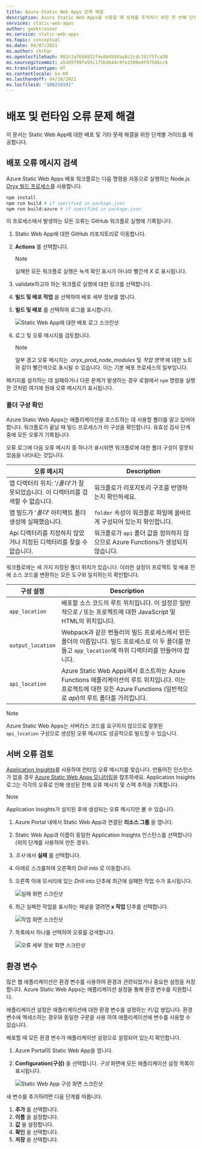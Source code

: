 ```yaml
---
title: Azure Static Web Apps 문제 해결
description: Azure Static Web Apps를 사용할 때 문제를 추적하기 위한 첫 번째 단계입니다.
services: static-web-apps
author: geektrainer
ms.service: static-web-apps
ms.topic: conceptual
ms.date: 04/07/2021
ms.author: chrhar
ms.openlocfilehash: 082c3af694932f4e864b99aa8c2cdc7d1f5fca30
ms.sourcegitcommit: a5dd9799fa93c175b4644c9fe1509e9f97506cc6
ms.translationtype: HT
ms.contentlocale: ko-KR
ms.lasthandoff: 04/28/2021
ms.locfileid: "108210191"
---
```

# <a name="troubleshooting-deployment-and-runtime-errors"></a>배포 및 런타임 오류 문제 해결

이 문서는 Static Web App에 대한 배포 및 기타 문제 해결을 위한 단계별 가이드를 제공합니다.

## <a name="retrieve-deployment-error-messages"></a>배포 오류 메시지 검색

Azure Static Web Apps 배포 워크플로는 다음 명령을 자동으로 실행하는 Node.js [Oryx 빌드 프로세스](https://github.com/microsoft/Oryx/blob/master/doc/runtimes/nodejs.md#build)를 사용합니다.

```bash
npm install
npm run build # if specified in package.json
npm run build:azure # if specified in package.json
```

이 프로세스에서 발생하는 모든 오류는 GitHub 워크플로 실행에 기록됩니다.

1. Static Web App에 대한 GitHub 리포지토리로 이동합니다.
1. **Actions** 를 선택합니다.

    > [!NOTE]
    > 실패한 모든 워크플로 실행은 녹색 확인 표시가 아니라 빨간색 *X* 로 표시됩니다.

1. validate하고자 하는 워크플로 실행에 대한 링크를 선택합니다.
1. **빌드 및 배포 작업** 을 선택하여 배포 세부 정보를 엽니다.
1. **빌드 및 배포** 를 선택하여 로그를 표시합니다.

    ![Static Web App에 대한 배포 로그 스크린샷](./media/troubleshooting/build-deploy-log.png)

1. 로그 및 오류 메시지를 검토합니다.

    > [!NOTE]
    > 일부 경고 오류 메시지는 *.oryx_prod_node_modules* 및 *작업 영역* 에 대한 노트와 같이 빨간색으로 표시될 수 있습니다. 이는 기본 배포 프로세스의 일부입니다.

패키지를 설치하는 데 실패하거나 다른 문제가 발생하는 경우 로컬에서 `npm` 명령을 실행한 것처럼 여기에 원래 오류 메시지가 표시됩니다.

### <a name="confirm-folder-configuration"></a>폴더 구성 확인

Azure Static Web Apps는 애플리케이션을 호스트하는 데 사용할 폴더를 알고 있어야 합니다. 워크플로가 끝날 때 빌드 프로세스가 이 구성을 확인합니다. 유효성 검사 단계 중에 모든 오류가 기록됩니다.

오류 로그에 다음 오류 메시지 중 하나가 표시되면 워크플로에 대한 폴더 구성이 잘못되었음을 나타내는 것입니다.

| 오류 메시지 | Description |
| --- | --- |
|앱 디렉터리 위치: '/*폴더*'가 잘못되었습니다. 이 디렉터리를 검색할 수 없습니다. | 워크플로가 리포지토리 구조를 반영하는지 확인하세요. |
| 앱 빌드가 '*폴더*' 아티팩트 폴더 생성에 실패했습니다. | `folder` 속성이 워크플로 파일에 올바르게 구성되어 있는지 확인합니다. |
| Api 디렉터리를 지정하지 않았거나 지정된 디렉터리를 찾을 수 없습니다. | 워크플로가 `api` 폴더 값을 정의하지 않으므로 Azure Functions가 생성되지 않습니다. |

워크플로에는 세 가지 지정된 폴더 위치가 있습니다. 이러한 설정이 프로젝트 및 배포 전에 소스 코드를 변환하는 모든 도구와 일치하는지 확인합니다.

| 구성 설정 | Description |
| --- | --- |
| `app_location` | 배포할 소스 코드의 루트 위치입니다. 이 설정은 일반적으로 */* 또는 프로젝트에 대한 JavaScript 및 HTML의 위치입니다. |
| `output_location` | Webpack과 같은 번들러의 빌드 프로세스에서 만든 폴더의 이름입니다. 빌드 프로세스로 이 두 폴더를 만들고 `app_location`에 하위 디렉터리를 만들어야 합니다. |
| `api_location` |Azure Static Web Apps에서 호스트하는 Azure Functions 애플리케이션의 루트 위치입니다. 이는 프로젝트에 대한 모든 Azure Functions (일반적으로 *api*)의 루트 폴더를 가리킵니다. |

> [!NOTE]
> Azure Static Web Apps는 서버리스 코드를 요구하지 않으므로 잘못된 `api_location` 구성으로 생성된 오류 메시지도 성공적으로 빌드할 수 있습니다.

## <a name="review-server-errors"></a>서버 오류 검토

[Application Insights](../azure-monitor/app/app-insights-overview.md)를 사용하여 런타임 오류 메시지를 찾습니다. 만들어진 인스턴스가 없을 경우 [Azure Static Web Apps 모니터링](monitor.md)을 참조하세요. Application Insights 로그는 각각의 오류로 인해 생성된 전체 오류 메시지 및 스택 추적을 기록합니다.

> [!NOTE]
> Application Insights가 설치된 후에 생성되는 오류 메시지만 볼 수 있습니다.

1. Azure Portal 내에서 Static Web App과 연결된 **리소스 그룹** 을 엽니다.
1. Static Web App과 이름이 동일한 Application Insights 인스턴스를 선택합니다(위의 단계를 사용하여 만든 경우).
1. *조사* 에서 **실패** 를 선택합니다.
1. 아래로 스크롤하여 오른쪽의 *Drill into* 로 이동합니다.
1. 오른쪽 아래 모서리에 있는 *Drill into* 단추에 최근에 실패한 작업 수가 표시됩니다.

    ![실패 화면 스크린샷](./media/troubleshooting/app-insights-errors.png)

1. 최근 실패한 작업을 표시하는 패널을 열려면 **x 작업** 단추를 선택합니다.

    ![작업 화면 스크린샷](./media/troubleshooting/app-insights-operations.png)

1. 목록에서 하나를 선택하여 오류를 검색합니다.

    ![오류 세부 정보 화면 스크린샷](./media/troubleshooting/app-insights-details.png)

## <a name="environment-variables"></a>환경 변수

많은 웹 애플리케이션은 환경 변수를 사용하여 환경과 관련되었거나 중요한 설정을 저장합니다. Azure Static Web Apps는 애플리케이션 설정을 통해 환경 변수를 지원합니다.

애플리케이션 설정은 애플리케이션에 대한 환경 변수를 설정하는 키/값 쌍입니다. 환경 변수에 액세스하는 경우와 동일한 구문을 사용 하여 애플리케이션에 변수를 사용할 수 있습니다.

배포할 때 모든 환경 변수가 애플리케이션 설정으로 설정되어 있는지 확인합니다.

1. Azure Portal의 Static Web App을 엽니다.
1. **Configuration(구성)** 을 선택합니다. *구성* 화면에 모든 애플리케이션 설정 목록이 표시됩니다.

    ![Static Web App 구성 화면 스크린샷](media/troubleshooting/app-settings.png)

새 변수를 추가하려면 다음 단계를 따릅니다.

1. **추가** 를 선택합니다.
1. **이름** 을 설정합니다.
1. **값** 을 설정합니다.
1. **확인** 을 선택합니다.
1. **저장** 을 선택합니다.
